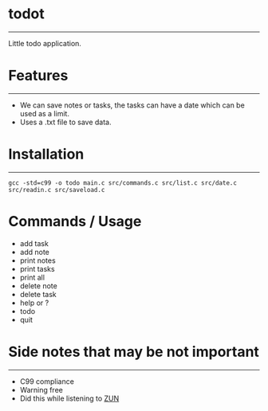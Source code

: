 # todot
------

Little todo application.

# Features
------

- We can save notes or tasks, the tasks can have a date which can be used as a limit.
- Uses a .txt file to save data.

# Installation
------

    gcc -std=c99 -o todo main.c src/commands.c src/list.c src/date.c src/readin.c src/saveload.c

# Commands / Usage

- add task
- add note
- print notes
- print tasks
- print all
- delete note
- delete task
- help or ?
- todo
- quit

# Side notes that may be not important
---

- C99 compliance
- Warning free
- Did this while listening to [ZUN](http://en.wikipedia.org/wiki/Team_Shanghai_Alice)

